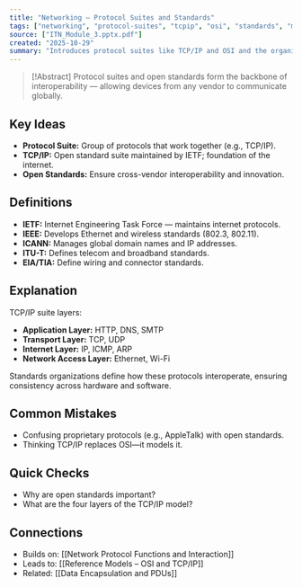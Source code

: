 ```yaml
---
title: "Networking – Protocol Suites and Standards"
tags: ["networking", "protocol-suites", "tcpip", "osi", "standards", "module3"]
source: ["ITN_Module_3.pptx.pdf"]
created: "2025-10-29"
summary: "Introduces protocol suites like TCP/IP and OSI and the organizations that define open networking standards."
---
```


> [!Abstract]
> Protocol suites and open standards form the backbone of interoperability — allowing devices from any vendor to communicate globally.

## Key Ideas
- **Protocol Suite:** Group of protocols that work together (e.g., TCP/IP).  
- **TCP/IP:** Open standard suite maintained by IETF; foundation of the internet.  
- **Open Standards:** Ensure cross-vendor interoperability and innovation.  

## Definitions
- **IETF:** Internet Engineering Task Force — maintains internet protocols.  
- **IEEE:** Develops Ethernet and wireless standards (802.3, 802.11).  
- **ICANN:** Manages global domain names and IP addresses.  
- **ITU-T:** Defines telecom and broadband standards.  
- **EIA/TIA:** Define wiring and connector standards.  

## Explanation
TCP/IP suite layers:
- **Application Layer:** HTTP, DNS, SMTP  
- **Transport Layer:** TCP, UDP  
- **Internet Layer:** IP, ICMP, ARP  
- **Network Access Layer:** Ethernet, Wi-Fi  

Standards organizations define how these protocols interoperate, ensuring consistency across hardware and software.

## Common Mistakes
- Confusing proprietary protocols (e.g., AppleTalk) with open standards.  
- Thinking TCP/IP replaces OSI—it models it.  

## Quick Checks
- Why are open standards important?  
- What are the four layers of the TCP/IP model?  

## Connections
- Builds on: [[Network Protocol Functions and Interaction]]  
- Leads to: [[Reference Models – OSI and TCP/IP]]  
- Related: [[Data Encapsulation and PDUs]]
